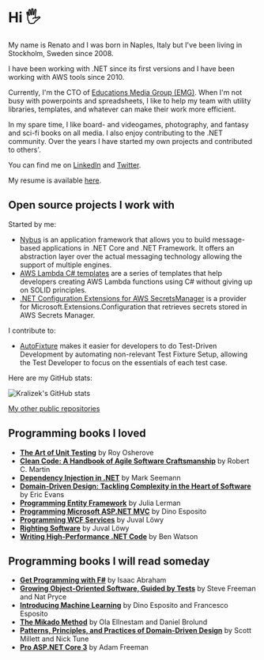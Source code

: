 # Hi 🖐
My name is Renato and I was born in Naples, Italy but I've been living in Stockholm, Sweden since 2008.

I have been working with .NET since its first versions and I have been working with AWS tools since 2010.

Currently, I'm the CTO of [Educations Media Group (EMG)](https://educationsmediagroup.com).
When I'm not busy with powerpoints and spreadsheets, I like to help my team with utility libraries, templates, and whatever can make their work more efficient.

In my spare time, I like board- and videogames, photography, and fantasy and sci-fi books on all media.
I also enjoy contributing to the .NET community. Over the years I have started my own projects and contributed to others'.

You can find me on [LinkedIn](https://www.linkedin.com/in/renatogolia/) and [Twitter](https://twitter.com/Kralizek).

My resume is available [here](https://github.com/Kralizek/Kralizek/blob/master/files/cv/Curriculum%20-%202020-09-01.pdf).

## Open source projects I work with

Started by me:
- [Nybus](https://github.com/Nybus-project/) is an application framework that allows you to build message-based applications in .NET Core and .NET Framework.
It offers an abstraction layer over the actual messaging technology allowing the support of multiple engines.
- [AWS Lambda C# templates](https://github.com/Kralizek/AWSLambdaSharpTemplate) are a series of templates that help developers creating AWS Lambda functions using C# without giving up on SOLID principles.
- [.NET Configuration Extensions for AWS SecretsManager](https://github.com/Kralizek/AWSSecretsManagerConfigurationExtensions) is a provider for Microsoft.Extensions.Configuration that retrieves secrets stored in AWS Secrets Manager.

I contribute to:
- [AutoFixture](https://github.com/AutoFixture/AutoFixture/) makes it easier for developers to do Test-Driven Development by automating non-relevant Test Fixture Setup, allowing the Test Developer to focus on the essentials of each test case.

Here are my GitHub stats:

![Kralizek's GitHub stats](https://github-readme-stats.vercel.app/api/?username=Kralizek&count_private=true&show_icons=true&hide_title=true)

[My other public repositories](https://github.com/Kralizek?tab=repositories&q=&type=public&language=)

## Programming books I loved
- **[The Art of Unit Testing](https://www.amazon.com/Art-Unit-Testing-examples/dp/1617290890/)** by Roy Osherove
- **[Clean Code: A Handbook of Agile Software Craftsmanship](https://www.amazon.com/Clean-Code-Handbook-Software-Craftsmanship/dp/0132350882/)** by Robert C. Martin
- **[Dependency Injection in .NET](https://www.amazon.com/Dependency-Injection-NET-Mark-Seemann/dp/1935182501/)** by Mark Seemann
- **[Domain-Driven Design: Tackling Complexity in the Heart of Software](https://www.amazon.com/Domain-Driven-Design-Tackling-Complexity-Software/dp/0321125215/)** by Eric Evans
- **[Programming Entity Framework](https://www.amazon.com/Programming-Entity-Framework-Building-Centric-dp-0596807260/dp/0596807260/)** by Julia Lerman
- **[Programming Microsoft ASP.NET MVC](https://www.amazon.com/Programming-Microsoft-ASP-NET-Developer-Reference/dp/0735680949/)** by Dino Esposito
- **[Programming WCF Services](https://www.amazon.com/Programming-WCF-Services-Maintainable-Service-Oriented/dp/1491944838/)** by Juval Löwy
- **[Righting Software](https://www.amazon.com/Righting-Software-Juval-L%C3%B6wy/dp/0136524036/)** by Juval Löwy
- **[Writing High-Performance .NET Code](https://www.amazon.com/Writing-High-Performance-NET-Code-Watson-ebook/dp/B07BF68842/)** by Ben Watson

## Programming books I will read someday
- **[Get Programming with F#](https://www.amazon.com/Get-Programming-guide-NET-developers/dp/1617293997/)** by Isaac Abraham
- **[Growing Object-Oriented Software, Guided by Tests](https://www.amazon.com/Growing-Object-Oriented-Software-Guided-Tests/dp/0321503627/)** by Steve Freeman and Nat Pryce
- **[Introducing Machine Learning](https://www.amazon.com/Introducing-Machine-Learning-Developer-Reference-dp-0135565669/dp/0135565669/)** by Dino Esposito and Francesco Esposito
- **[The Mikado Method](https://www.amazon.com/Mikado-Method-Ola-Ellnestam/dp/1617291218/)** by Ola Ellnestam and Daniel Brolund
- **[Patterns, Principles, and Practices of Domain-Driven Design](https://www.amazon.com/Patterns-Principles-Practices-Domain-Driven-Design-ebook/dp/B00XLYUA0W/)** by Scott Millett and Nick Tune
- **[Pro ASP.NET Core 3](https://www.amazon.com/Pro-ASP-NET-Core-Cloud-Ready-Applications/dp/1484254392/)** by Adam Freeman
